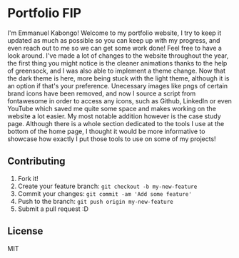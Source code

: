 # Portfolio FIP

I'm Emmanuel Kabongo! Welcome to my portfolio website, I try to keep it updated as much as possible so you can keep up with my progress, and even reach out to me so we can get some work done! Feel free to have a look around.
I've made a lot of changes to the website throughout the year, the first thing you might notice is the cleaner animations thanks to the help of greensock, and I was also able to implement a theme change.
Now that the dark theme is here, more being stuck with the light theme, although it is an option if that's your preference.
Unecessary images like pngs of certain brand icons have been removed, and now I source a script from fontawesome in order to access any icons, such as Github, LinkedIn or even YouTube which saved me quite some
space and makes working on the website a lot easier. My most notable addition however is the case study page. Although there is a whole section dedicated to the tools I use at the bottom of the home page, 
I thought it would be more informative to showcase how exactly I put those tools to use on some of my projects!

## Contributing

1. Fork it!
2. Create your feature branch: `git checkout -b my-new-feature`
3. Commit your changes: `git commit -am 'Add some feature'`
4. Push to the branch: `git push origin my-new-feature`
5. Submit a pull request :D

## License

MIT
